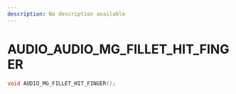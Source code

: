 ```yaml
---
description: No description available 
---
```


# AUDIO\_AUDIO_MG_FILLET_HIT_FINGER

```cpp
void AUDIO_MG_FILLET_HIT_FINGER();
```